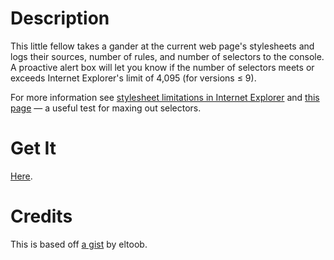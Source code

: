 # Description

This little fellow takes a gander at the current web page's stylesheets and logs their sources, number of rules, and number of selectors to the console. 
A proactive alert box will let you know if the number of selectors meets or exceeds Internet Explorer's limit of 4,095 (for versions &le; 9).

For more information see [stylesheet limitations in Internet Explorer](http://blogs.msdn.com/b/ieinternals/archive/2011/05/14/internet-explorer-stylesheet-rule-selector-import-sheet-limit-maximum.aspx) and [this page](http://demos.telerik.com/testcases/4095issues.html) &mdash; a useful test for maxing out selectors.

# Get It

[Here](http://htmlpreview.github.io?https://raw.github.com/epicyclist/IE_selector_audit/master/bookmarker/bookmarker.html).

# Credits

This is based off [a gist](https://gist.github.com/eltoob/4586719) by eltoob.
